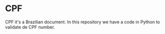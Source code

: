 # CPF
CPF it's a Brazilian document. In this repository we have a code in Python to validate de CPF number.
